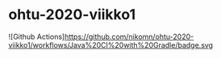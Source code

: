 # ohtu-2020-viikko1

![Github Actions]https://github.com/nikomn/ohtu-2020-viikko1/workflows/Java%20CI%20with%20Gradle/badge.svg
